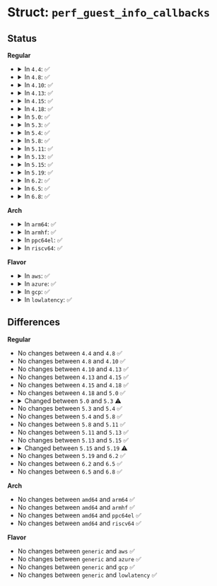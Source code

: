 # Struct: <code>perf_guest_info_callbacks</code>

## Status
<b>Regular</b>
<ul>
<li>
<details>
<summary>In <code>4.4</code>: ✅</summary>

```c
struct perf_guest_info_callbacks {
    int (*is_in_guest)();
    int (*is_user_mode)();
    long unsigned int (*get_guest_ip)();
};
```
</details>
</li>
<li>
<details>
<summary>In <code>4.8</code>: ✅</summary>

```c
struct perf_guest_info_callbacks {
    int (*is_in_guest)();
    int (*is_user_mode)();
    long unsigned int (*get_guest_ip)();
};
```
</details>
</li>
<li>
<details>
<summary>In <code>4.10</code>: ✅</summary>

```c
struct perf_guest_info_callbacks {
    int (*is_in_guest)();
    int (*is_user_mode)();
    long unsigned int (*get_guest_ip)();
};
```
</details>
</li>
<li>
<details>
<summary>In <code>4.13</code>: ✅</summary>

```c
struct perf_guest_info_callbacks {
    int (*is_in_guest)();
    int (*is_user_mode)();
    long unsigned int (*get_guest_ip)();
};
```
</details>
</li>
<li>
<details>
<summary>In <code>4.15</code>: ✅</summary>

```c
struct perf_guest_info_callbacks {
    int (*is_in_guest)();
    int (*is_user_mode)();
    long unsigned int (*get_guest_ip)();
};
```
</details>
</li>
<li>
<details>
<summary>In <code>4.18</code>: ✅</summary>

```c
struct perf_guest_info_callbacks {
    int (*is_in_guest)();
    int (*is_user_mode)();
    long unsigned int (*get_guest_ip)();
};
```
</details>
</li>
<li>
<details>
<summary>In <code>5.0</code>: ✅</summary>

```c
struct perf_guest_info_callbacks {
    int (*is_in_guest)();
    int (*is_user_mode)();
    long unsigned int (*get_guest_ip)();
};
```
</details>
</li>
<li>
<details>
<summary>In <code>5.3</code>: ✅</summary>

```c
struct perf_guest_info_callbacks {
    int (*is_in_guest)();
    int (*is_user_mode)();
    long unsigned int (*get_guest_ip)();
    void (*handle_intel_pt_intr)();
};
```
</details>
</li>
<li>
<details>
<summary>In <code>5.4</code>: ✅</summary>

```c
struct perf_guest_info_callbacks {
    int (*is_in_guest)();
    int (*is_user_mode)();
    long unsigned int (*get_guest_ip)();
    void (*handle_intel_pt_intr)();
};
```
</details>
</li>
<li>
<details>
<summary>In <code>5.8</code>: ✅</summary>

```c
struct perf_guest_info_callbacks {
    int (*is_in_guest)();
    int (*is_user_mode)();
    long unsigned int (*get_guest_ip)();
    void (*handle_intel_pt_intr)();
};
```
</details>
</li>
<li>
<details>
<summary>In <code>5.11</code>: ✅</summary>

```c
struct perf_guest_info_callbacks {
    int (*is_in_guest)();
    int (*is_user_mode)();
    long unsigned int (*get_guest_ip)();
    void (*handle_intel_pt_intr)();
};
```
</details>
</li>
<li>
<details>
<summary>In <code>5.13</code>: ✅</summary>

```c
struct perf_guest_info_callbacks {
    int (*is_in_guest)();
    int (*is_user_mode)();
    long unsigned int (*get_guest_ip)();
    void (*handle_intel_pt_intr)();
};
```
</details>
</li>
<li>
<details>
<summary>In <code>5.15</code>: ✅</summary>

```c
struct perf_guest_info_callbacks {
    int (*is_in_guest)();
    int (*is_user_mode)();
    long unsigned int (*get_guest_ip)();
    void (*handle_intel_pt_intr)();
};
```
</details>
</li>
<li>
<details>
<summary>In <code>5.19</code>: ✅</summary>

```c
struct perf_guest_info_callbacks {
    unsigned int (*state)();
    long unsigned int (*get_ip)();
    unsigned int (*handle_intel_pt_intr)();
};
```
</details>
</li>
<li>
<details>
<summary>In <code>6.2</code>: ✅</summary>

```c
struct perf_guest_info_callbacks {
    unsigned int (*state)();
    long unsigned int (*get_ip)();
    unsigned int (*handle_intel_pt_intr)();
};
```
</details>
</li>
<li>
<details>
<summary>In <code>6.5</code>: ✅</summary>

```c
struct perf_guest_info_callbacks {
    unsigned int (*state)();
    long unsigned int (*get_ip)();
    unsigned int (*handle_intel_pt_intr)();
};
```
</details>
</li>
<li>
<details>
<summary>In <code>6.8</code>: ✅</summary>

```c
struct perf_guest_info_callbacks {
    unsigned int (*state)();
    long unsigned int (*get_ip)();
    unsigned int (*handle_intel_pt_intr)();
};
```
</details>
</li>
</ul>
<b>Arch</b>
<ul>
<li>
<details>
<summary>In <code>arm64</code>: ✅</summary>

```c
struct perf_guest_info_callbacks {
    int (*is_in_guest)();
    int (*is_user_mode)();
    long unsigned int (*get_guest_ip)();
    void (*handle_intel_pt_intr)();
};
```
</details>
</li>
<li>
<details>
<summary>In <code>armhf</code>: ✅</summary>

```c
struct perf_guest_info_callbacks {
    int (*is_in_guest)();
    int (*is_user_mode)();
    long unsigned int (*get_guest_ip)();
    void (*handle_intel_pt_intr)();
};
```
</details>
</li>
<li>
<details>
<summary>In <code>ppc64el</code>: ✅</summary>

```c
struct perf_guest_info_callbacks {
    int (*is_in_guest)();
    int (*is_user_mode)();
    long unsigned int (*get_guest_ip)();
    void (*handle_intel_pt_intr)();
};
```
</details>
</li>
<li>
<details>
<summary>In <code>riscv64</code>: ✅</summary>

```c
struct perf_guest_info_callbacks {
    int (*is_in_guest)();
    int (*is_user_mode)();
    long unsigned int (*get_guest_ip)();
    void (*handle_intel_pt_intr)();
};
```
</details>
</li>
</ul>
<b>Flavor</b>
<ul>
<li>
<details>
<summary>In <code>aws</code>: ✅</summary>

```c
struct perf_guest_info_callbacks {
    int (*is_in_guest)();
    int (*is_user_mode)();
    long unsigned int (*get_guest_ip)();
    void (*handle_intel_pt_intr)();
};
```
</details>
</li>
<li>
<details>
<summary>In <code>azure</code>: ✅</summary>

```c
struct perf_guest_info_callbacks {
    int (*is_in_guest)();
    int (*is_user_mode)();
    long unsigned int (*get_guest_ip)();
    void (*handle_intel_pt_intr)();
};
```
</details>
</li>
<li>
<details>
<summary>In <code>gcp</code>: ✅</summary>

```c
struct perf_guest_info_callbacks {
    int (*is_in_guest)();
    int (*is_user_mode)();
    long unsigned int (*get_guest_ip)();
    void (*handle_intel_pt_intr)();
};
```
</details>
</li>
<li>
<details>
<summary>In <code>lowlatency</code>: ✅</summary>

```c
struct perf_guest_info_callbacks {
    int (*is_in_guest)();
    int (*is_user_mode)();
    long unsigned int (*get_guest_ip)();
    void (*handle_intel_pt_intr)();
};
```
</details>
</li>
</ul>

## Differences
<b>Regular</b>
<ul>
<li>
No changes between <code>4.4</code> and <code>4.8</code> ✅
</li>
<li>
No changes between <code>4.8</code> and <code>4.10</code> ✅
</li>
<li>
No changes between <code>4.10</code> and <code>4.13</code> ✅
</li>
<li>
No changes between <code>4.13</code> and <code>4.15</code> ✅
</li>
<li>
No changes between <code>4.15</code> and <code>4.18</code> ✅
</li>
<li>
No changes between <code>4.18</code> and <code>5.0</code> ✅
</li>
<li>
<details>
<summary>Changed between <code>5.0</code> and <code>5.3</code> ⚠️</summary>
<ul>
<li>
<b>Field added. </b>
<code>void (*handle_intel_pt_intr)()</code>
</li>
</ul>
</details>
</li>
<li>
No changes between <code>5.3</code> and <code>5.4</code> ✅
</li>
<li>
No changes between <code>5.4</code> and <code>5.8</code> ✅
</li>
<li>
No changes between <code>5.8</code> and <code>5.11</code> ✅
</li>
<li>
No changes between <code>5.11</code> and <code>5.13</code> ✅
</li>
<li>
No changes between <code>5.13</code> and <code>5.15</code> ✅
</li>
<li>
<details>
<summary>Changed between <code>5.15</code> and <code>5.19</code> ⚠️</summary>
<ul>
<li>
<b>Field added. </b>
<code>unsigned int (*state)()</code>
</li>
<li>
<b>Field added. </b>
<code>long unsigned int (*get_ip)()</code>
</li>
<li>
<b>Field removed. </b>
<code>int (*is_in_guest)()</code>
</li>
<li>
<b>Field removed. </b>
<code>int (*is_user_mode)()</code>
</li>
<li>
<b>Field removed. </b>
<code>long unsigned int (*get_guest_ip)()</code>
</li>
<li>
<b>Field type changed. </b>
<code>void (*handle_intel_pt_intr)()</code> ➡️ <code>unsigned int (*handle_intel_pt_intr)()</code>
</li>
</ul>
</details>
</li>
<li>
No changes between <code>5.19</code> and <code>6.2</code> ✅
</li>
<li>
No changes between <code>6.2</code> and <code>6.5</code> ✅
</li>
<li>
No changes between <code>6.5</code> and <code>6.8</code> ✅
</li>
</ul>
<b>Arch</b>
<ul>
<li>
No changes between <code>amd64</code> and <code>arm64</code> ✅
</li>
<li>
No changes between <code>amd64</code> and <code>armhf</code> ✅
</li>
<li>
No changes between <code>amd64</code> and <code>ppc64el</code> ✅
</li>
<li>
No changes between <code>amd64</code> and <code>riscv64</code> ✅
</li>
</ul>
<b>Flavor</b>
<ul>
<li>
No changes between <code>generic</code> and <code>aws</code> ✅
</li>
<li>
No changes between <code>generic</code> and <code>azure</code> ✅
</li>
<li>
No changes between <code>generic</code> and <code>gcp</code> ✅
</li>
<li>
No changes between <code>generic</code> and <code>lowlatency</code> ✅
</li>
</ul>

